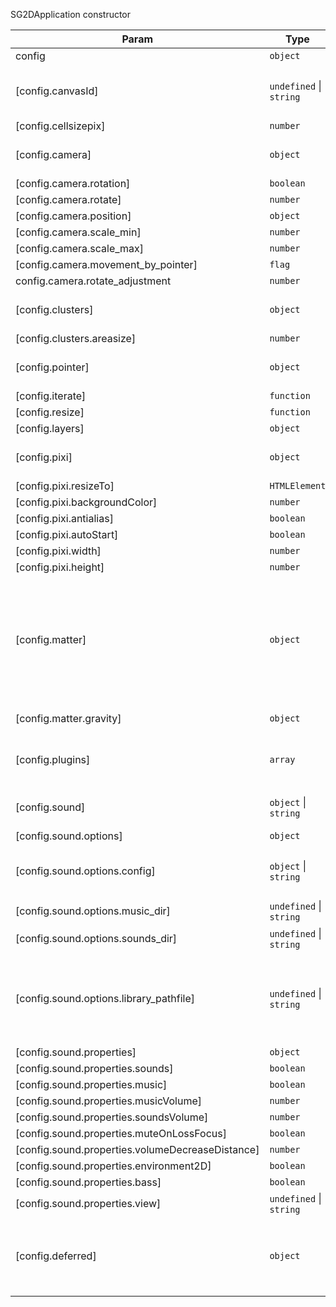 SG2DApplication constructor


| Param | Type | Default | Description |
| --- | --- | --- | --- |
| config | <code>object</code> |  |  |
| [config.canvasId] | <code>undefined</code> \| <code>string</code> | <code>void 0</code> | По умолчанию ищется первый CANVAS |
| [config.cellsizepix] | <code>number</code> | <code>32</code> |  |
| [config.camera] | <code>object</code> | <code>void 0</code> | Config or instanceof SG2DCamera |
| [config.camera.rotation] | <code>boolean</code> | <code>true</code> |  |
| [config.camera.rotate] | <code>number</code> | <code>0</code> |  |
| [config.camera.position] | <code>object</code> | <code>{x: 0, y: 0}</code> |  |
| [config.camera.scale_min] | <code>number</code> | <code>1</code> |  |
| [config.camera.scale_max] | <code>number</code> | <code>16</code> |  |
| [config.camera.movement_by_pointer] | <code>flag</code> | <code>0</code> |  |
| config.camera.rotate_adjustment | <code>number</code> | <code>0</code> |  |
| [config.clusters] | <code>object</code> | <code>void 0</code> | Config or instanceof SG2DClusters |
| [config.clusters.areasize] | <code>number</code> | <code>128</code> |  |
| [config.pointer] | <code>object</code> | <code>void 0</code> | Config or instanceof SG2DPointer |
| [config.iterate] | <code>function</code> | <code>void 0</code> |  |
| [config.resize] | <code>function</code> | <code>void 0</code> |  |
| [config.layers] | <code>object</code> | <code>{main: {}}</code> |  |
| [config.pixi] | <code>object</code> |  | Config for PIXI.Application constructor |
| [config.pixi.resizeTo] | <code>HTMLElement</code> | <code>canvas.parentElement</code> |  |
| [config.pixi.backgroundColor] | <code>number</code> | <code>0x000000</code> |  |
| [config.pixi.antialias] | <code>boolean</code> | <code>false</code> |  |
| [config.pixi.autoStart] | <code>boolean</code> | <code>true</code> |  |
| [config.pixi.width] | <code>number</code> | <code>100</code> |  |
| [config.pixi.height] | <code>number</code> | <code>100</code> |  |
| [config.matter] | <code>object</code> | <code>void 0</code> | Config for Matter.Engine constructor. For MatterJS to connect, you need to transfer at least an empty object or true value! |
| [config.matter.gravity] | <code>object</code> | <code>void 0</code> | Example for setting gravity |
| [config.plugins] | <code>array</code> | <code>void 0</code> | Array of string, example: ["sg2d-transitions", ...] |
| [config.sound] | <code>object</code> \| <code>string</code> | <code>void 0</code> | Sound config file path or sound settings |
| [config.sound.options] | <code>object</code> | <code>{}</code> |  |
| [config.sound.options.config] | <code>object</code> \| <code>string</code> | <code>void 0</code> | File path to sound config or object sound config |
| [config.sound.options.music_dir] | <code>undefined</code> \| <code>string</code> | <code>void 0</code> | Music directory |
| [config.sound.options.sounds_dir] | <code>undefined</code> \| <code>string</code> | <code>void 0</code> | Sounds directory |
| [config.sound.options.library_pathfile] | <code>undefined</code> \| <code>string</code> | <code>void 0</code> | Path to the PIXI.Sound library file is applied only the first time the parameter is passed |
| [config.sound.properties] | <code>object</code> | <code>{}</code> |  |
| [config.sound.properties.sounds] | <code>boolean</code> | <code>true</code> |  |
| [config.sound.properties.music] | <code>boolean</code> | <code>true</code> |  |
| [config.sound.properties.musicVolume] | <code>number</code> | <code>100</code> |  |
| [config.sound.properties.soundsVolume] | <code>number</code> | <code>100</code> |  |
| [config.sound.properties.muteOnLossFocus] | <code>boolean</code> | <code>true</code> |  |
| [config.sound.properties.volumeDecreaseDistance] | <code>number</code> | <code>0</code> |  |
| [config.sound.properties.environment2D] | <code>boolean</code> | <code>true</code> |  |
| [config.sound.properties.bass] | <code>boolean</code> | <code>false</code> |  |
| [config.sound.properties.view] | <code>undefined</code> \| <code>string</code> | <code>void 0</code> |  |
| [config.deferred] | <code>object</code> | <code>SG2D.Deferred()</code> | Promise that will be executed when the scene is created and run |

